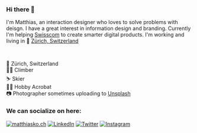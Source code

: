 ### Hi there 👋
I'm Matthias, an interaction designer who loves to solve problems with deisgn. I have a great interest in information design and branding. Currently I'm helping [Swisscom](https://www.swisscom.ch/) to create smarter digital products. I'm working and living in 📍 [Zürich, Switzerland](https://www.google.com/maps/place/Z%C3%BCrich/data=!4m2!3m1!1s0x47900b9749bea219:0xe66e8df1e71fdc03?sa=X&ved=2ahUKEwjWnJKawN7qAhXtlYsKHa72C24Q8gEwJ3oECBgQBg)  </br>

</br>

📍 Zürich, Switzerland </br>
🧗‍♂️ Climber </br>
⛷️ Skier </br>
🤸‍♂️ Hobby Acrobat </br>
📷 Photographer sometimes uploading to [Unsplash](https://unsplash.com/@matthiasmeierkoch)


### We can socialize on here:
[![matthiasko.ch](https://img.shields.io/static/v1?label=matthiasko.ch&message=%20&color=yellow&logo=&style=flat-square&logoColor=white)](https://www.matthiasko.ch/)
[![LinkedIn](https://img.shields.io/static/v1?label=LinkedIn&message=%20&color=blue&logo=LinkedIn&style=flat-square&logoColor=white)](https://www.linkedin.com/in/matthias-koch-3588ba119/)
[![Twitter](https://img.shields.io/static/v1?label=Twitter&message=%20&color=orange&logo=Twitter&style=flat-square&logoColor=white)](https://www.twitter.com/matthiasmkoch/)
[![Instagram](https://img.shields.io/static/v1?label=Instagram&message=%20&color=orange&logo=Instagram&style=flat-square&logoColor=white)](https://www.instagram.com/matthiasmeierkoch/)
